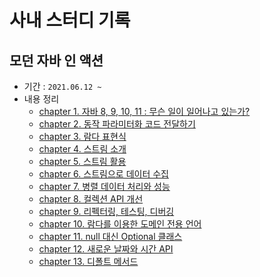 # 사내 스터디 기록

## 모던 자바 인 액션

- 기간 : `2021.06.12 ~`
- 내용 정리
    - [chapter 1. 자바 8, 9, 10, 11 : 무슨 일이 일어나고 있는가?](./modern-java-in-action/src/main/java/me/gaegul/ch01/README.md)
    - [chapter 2. 동작 파라미터화 코드 전달하기](./modern-java-in-action/src/main/java/me/gaegul/ch02/README.md)
    - [chapter 3. 람다 표현식](./modern-java-in-action/src/main/java/me/gaegul/ch03/README.md)
    - [chapter 4. 스트림 소개](./modern-java-in-action/src/main/java/me/gaegul/ch04/README.md)
    - [chapter 5. 스트림 활용](./modern-java-in-action/src/main/java/me/gaegul/ch05/README.md)
    - [chapter 6. 스트림으로 데이터 수집](./modern-java-in-action/src/main/java/me/gaegul/ch06/README.md)
    - [chapter 7. 병렬 데이터 처리와 성능](./modern-java-in-action/src/main/java/me/gaegul/ch07/README.md)
    - [chapter 8. 컬렉션 API 개선](./modern-java-in-action/src/main/java/me/gaegul/ch08/README.md)
    - [chapter 9. 리펙터링, 테스팅, 디버깅](./modern-java-in-action/src/main/java/me/gaegul/ch09/README.md)
    - [chapter 10. 람다를 이용한 도메인 전용 언어](./modern-java-in-action/src/main/java/me/gaegul/ch10/README.md)
    - [chapter 11. null 대신 Optional 클래스](./modern-java-in-action/src/main/java/me/gaegul/ch11/README.md)
    - [chapter 12. 새로운 날짜와 시간 API](./modern-java-in-action/src/main/java/me/gaegul/ch12/README.md)
    - [chapter 13. 디폴트 메서드](./modern-java-in-action/src/main/java/me/gaegul/ch13/README.md)